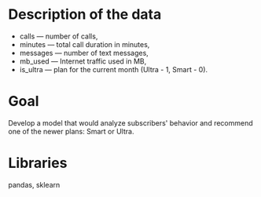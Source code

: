 # Description of the data
* сalls — number of calls,
* minutes — total call duration in minutes,
* messages — number of text messages,
* mb_used — Internet traffic used in MB,
* is_ultra — plan for the current month (Ultra - 1, Smart - 0).

# Goal
Develop a model that would analyze subscribers' behavior and recommend one of the newer plans: Smart or Ultra.

# Libraries
pandas, sklearn
